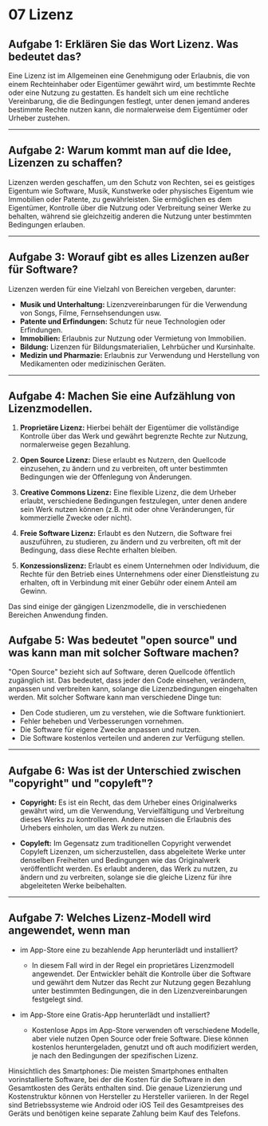 # 07 Lizenz

## Aufgabe 1: Erklären Sie das Wort Lizenz. Was bedeutet das?

Eine Lizenz ist im Allgemeinen eine Genehmigung oder Erlaubnis, die von einem Rechteinhaber oder Eigentümer gewährt wird, um bestimmte Rechte oder eine Nutzung zu gestatten. Es handelt sich um eine rechtliche Vereinbarung, die die Bedingungen festlegt, unter denen jemand anderes bestimmte Rechte nutzen kann, die normalerweise dem Eigentümer oder Urheber zustehen.

---

## Aufgabe 2: Warum kommt man auf die Idee, Lizenzen zu schaffen?

Lizenzen werden geschaffen, um den Schutz von Rechten, sei es geistiges Eigentum wie Software, Musik, Kunstwerke oder physisches Eigentum wie Immobilien oder Patente, zu gewährleisten. Sie ermöglichen es dem Eigentümer, Kontrolle über die Nutzung oder Verbreitung seiner Werke zu behalten, während sie gleichzeitig anderen die Nutzung unter bestimmten Bedingungen erlauben.

---

## Aufgabe 3: Worauf gibt es alles Lizenzen außer für Software?

Lizenzen werden für eine Vielzahl von Bereichen vergeben, darunter:

- **Musik und Unterhaltung:** Lizenzvereinbarungen für die Verwendung von Songs, Filme, Fernsehsendungen usw.
- **Patente und Erfindungen:** Schutz für neue Technologien oder Erfindungen.
- **Immobilien:** Erlaubnis zur Nutzung oder Vermietung von Immobilien.
- **Bildung:** Lizenzen für Bildungsmaterialien, Lehrbücher und Kursinhalte.
- **Medizin und Pharmazie:** Erlaubnis zur Verwendung und Herstellung von Medikamenten oder medizinischen Geräten.

---

## Aufgabe 4: Machen Sie eine Aufzählung von Lizenzmodellen.

1. **Proprietäre Lizenz:** Hierbei behält der Eigentümer die vollständige Kontrolle über das Werk und gewährt begrenzte Rechte zur Nutzung, normalerweise gegen Bezahlung.
  
2. **Open Source Lizenz:** Diese erlaubt es Nutzern, den Quellcode einzusehen, zu ändern und zu verbreiten, oft unter bestimmten Bedingungen wie der Offenlegung von Änderungen.
  
3. **Creative Commons Lizenz:** Eine flexible Lizenz, die dem Urheber erlaubt, verschiedene Bedingungen festzulegen, unter denen andere sein Werk nutzen können (z.B. mit oder ohne Veränderungen, für kommerzielle Zwecke oder nicht).

4. **Freie Software Lizenz:** Erlaubt es den Nutzern, die Software frei auszuführen, zu studieren, zu ändern und zu verbreiten, oft mit der Bedingung, dass diese Rechte erhalten bleiben.

5. **Konzessionslizenz:** Erlaubt es einem Unternehmen oder Individuum, die Rechte für den Betrieb eines Unternehmens oder einer Dienstleistung zu erhalten, oft in Verbindung mit einer Gebühr oder einem Anteil am Gewinn.

Das sind einige der gängigen Lizenzmodelle, die in verschiedenen Bereichen Anwendung finden.

## Aufgabe 5: Was bedeutet "open source" und was kann man mit solcher Software machen?

"Open Source" bezieht sich auf Software, deren Quellcode öffentlich zugänglich ist. Das bedeutet, dass jeder den Code einsehen, verändern, anpassen und verbreiten kann, solange die Lizenzbedingungen eingehalten werden. Mit solcher Software kann man verschiedene Dinge tun:

- Den Code studieren, um zu verstehen, wie die Software funktioniert.
- Fehler beheben und Verbesserungen vornehmen.
- Die Software für eigene Zwecke anpassen und nutzen.
- Die Software kostenlos verteilen und anderen zur Verfügung stellen.

---

## Aufgabe 6: Was ist der Unterschied zwischen "copyright" und "copyleft"?

- **Copyright:** Es ist ein Recht, das dem Urheber eines Originalwerks gewährt wird, um die Verwendung, Vervielfältigung und Verbreitung dieses Werks zu kontrollieren. Andere müssen die Erlaubnis des Urhebers einholen, um das Werk zu nutzen.

- **Copyleft:** Im Gegensatz zum traditionellen Copyright verwendet Copyleft Lizenzen, um sicherzustellen, dass abgeleitete Werke unter denselben Freiheiten und Bedingungen wie das Originalwerk veröffentlicht werden. Es erlaubt anderen, das Werk zu nutzen, zu ändern und zu verbreiten, solange sie die gleiche Lizenz für ihre abgeleiteten Werke beibehalten.

---

## Aufgabe 7: Welches Lizenz-Modell wird angewendet, wenn man

- im App-Store eine zu bezahlende App herunterlädt und installiert?
    - In diesem Fall wird in der Regel ein proprietäres Lizenzmodell angewendet. Der Entwickler behält die Kontrolle über die Software und gewährt dem Nutzer das Recht zur Nutzung gegen Bezahlung unter bestimmten Bedingungen, die in den Lizenzvereinbarungen festgelegt sind.

- im App-Store eine Gratis-App herunterlädt und installiert?
    - Kostenlose Apps im App-Store verwenden oft verschiedene Modelle, aber viele nutzen Open Source oder freie Software. Diese können kostenlos heruntergeladen, genutzt und oft auch modifiziert werden, je nach den Bedingungen der spezifischen Lizenz.

Hinsichtlich des Smartphones: Die meisten Smartphones enthalten vorinstallierte Software, bei der die Kosten für die Software in den Gesamtkosten des Geräts enthalten sind. Die genaue Lizenzierung und Kostenstruktur können von Hersteller zu Hersteller variieren. In der Regel sind Betriebssysteme wie Android oder iOS Teil des Gesamtpreises des Geräts und benötigen keine separate Zahlung beim Kauf des Telefons.

